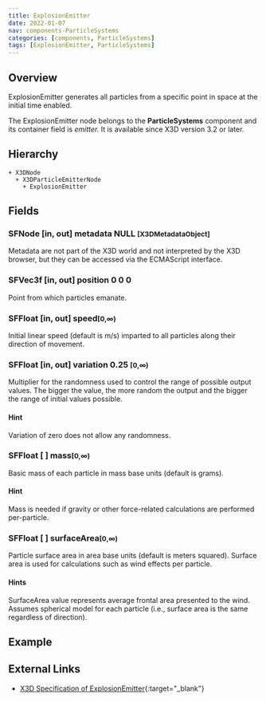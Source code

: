 ```yaml
---
title: ExplosionEmitter
date: 2022-01-07
nav: components-ParticleSystems
categories: [components, ParticleSystems]
tags: [ExplosionEmitter, ParticleSystems]
---
```

<style>
.post h3 {
  word-spacing: 0.2em;
}
</style>

## Overview

ExplosionEmitter generates all particles from a specific point in space at the initial time enabled.

The ExplosionEmitter node belongs to the **ParticleSystems** component and its container field is *emitter.* It is available since X3D version 3.2 or later.

## Hierarchy

```
+ X3DNode
  + X3DParticleEmitterNode
    + ExplosionEmitter
```

## Fields

### SFNode [in, out] **metadata** NULL <small>[X3DMetadataObject]</small>

Metadata are not part of the X3D world and not interpreted by the X3D browser, but they can be accessed via the ECMAScript interface.

### SFVec3f [in, out] **position** 0 0 0

Point from which particles emanate.

### SFFloat [in, out] **speed**<small>[0,∞)</small>

Initial linear speed (default is m/s) imparted to all particles along their direction of movement.

### SFFloat [in, out] **variation** 0.25 <small>[0,∞)</small>

Multiplier for the randomness used to control the range of possible output values. The bigger the value, the more random the output and the bigger the range of initial values possible.

#### Hint

Variation of zero does not allow any randomness.

### SFFloat [ ] **mass**<small>[0,∞)</small>

Basic mass of each particle in mass base units (default is grams).

#### Hint

Mass is needed if gravity or other force-related calculations are performed per-particle.

### SFFloat [ ] **surfaceArea**<small>[0,∞)</small>

Particle surface area in area base units (default is meters squared). Surface area is used for calculations such as wind effects per particle.

#### Hints

SurfaceArea value represents average frontal area presented to the wind. Assumes spherical model for each particle (i.e., surface area is the same regardless of direction).

## Example

<x3d-canvas src="https://create3000.github.io/media/examples/ParticleSystems/ExplosionEmitter/ExplosionEmitter.x3d"></x3d-canvas>

## External Links

- [X3D Specification of ExplosionEmitter](https://www.web3d.org/documents/specifications/19775-1/V4.0/Part01/components/particleSystems.html#ExplosionEmitter){:target="_blank"}
